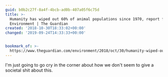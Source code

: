 ```yaml
---
guid: b0b2c27f-8a4f-4bcb-ad0b-407a05f6c75d
title: >-
  Humanity has wiped out 60% of animal populations since 1970, report finds |
  Environment | The Guardian
created: '2018-10-30T18:33:02+00:00'
changed: '2019-09-24T14:33:33+00:00'


bookmark_of: >-
  https://www.theguardian.com/environment/2018/oct/30/humanity-wiped-out-animals-since-1970-major-report-finds
---
```


I'm just going to go cry in the corner about how we don't seem to give a societal shit about this.  

